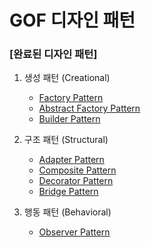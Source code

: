 # GOF 디자인 패턴

### [완료된 디자인 패턴]

1. 생성 패턴 (Creational)
   - [Factory Pattern](https://velog.io/@aios_/%EB%94%94%EC%9E%90%EC%9D%B8-%ED%8C%A8%ED%84%B4-%ED%8C%A9%ED%86%A0%EB%A6%AC-%EB%A9%94%EC%86%8C%EB%93%9C)
   - [Abstract Factory Pattern](https://velog.io/@aios_/%EB%94%94%EC%9E%90%EC%9D%B8-%ED%8C%A8%ED%84%B4-%EC%B6%94%EC%83%81-%ED%8C%A9%ED%86%A0%EB%A6%AC-%EB%A9%94%EC%86%8C%EB%93%9C-%ED%8C%A8%ED%84%B4)
   - [Builder Pattern](https://velog.io/@aios_/%EB%94%94%EC%9E%90%EC%9D%B8%ED%8C%A8%ED%84%B4-%EB%B9%8C%EB%8D%94-%ED%8C%A8%ED%84%B4)


2. 구조 패턴 (Structural)
    - [Adapter Pattern](https://velog.io/@aios_/%EB%94%94%EC%9E%90%EC%9D%B8%ED%8C%A8%ED%84%B4-%EC%96%B4%EB%8C%91%ED%84%B0-%ED%8C%A8%ED%84%B4)
    - [Composite Pattern](https://velog.io/@aios_/%EB%94%94%EC%9E%90%EC%9D%B8%ED%8C%A8%ED%84%B4-%EC%BB%B4%ED%8F%AC%EC%A7%80%ED%8A%B8-%ED%8C%A8%ED%84%B4)
    - [Decorator Pattern](https://velog.io/@aios_/%EB%8D%B0%EC%BD%94%EB%A0%88%EC%9D%B4%ED%84%B0-%ED%8C%A8%ED%84%B4)
    - [Bridge Pattern](https://velog.io/@aios_/%EB%94%94%EC%9E%90%EC%9D%B8%ED%8C%A8%ED%84%B4-%EB%B8%8C%EB%A6%BF%EC%A7%80-%ED%8C%A8%ED%84%B4)


3. 행동 패턴 (Behavioral)
   - [Observer Pattern](https://velog.io/@aios_/%EC%98%B5%EC%A0%80%EB%B2%84-%ED%8C%A8%ED%84%B4)